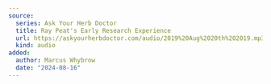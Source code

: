 ```yaml
---
source:
  series: Ask Your Herb Doctor
  title: Ray Peat's Early Research Experience
  url: https://askyourherbdoctor.com/audio/2019%20Aug%2020th%202019.mp3
  kind: audio
added:
  author: Marcus Whybrow
  date: "2024-08-16"
---
```


